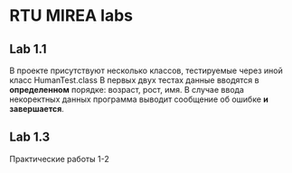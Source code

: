# RTU MIREA labs

## Lab 1.1
В проекте присутствуют несколько классов, тестируемые через иной класс HumanTest.class
В первых двух тестах данные вводятся в **определенном** порядке: возраст, рост, имя.
В случае ввода некоректных данных программа выводит сообщение об ошибке **и завершается**.

## Lab 1.3
Практические работы 1-2
